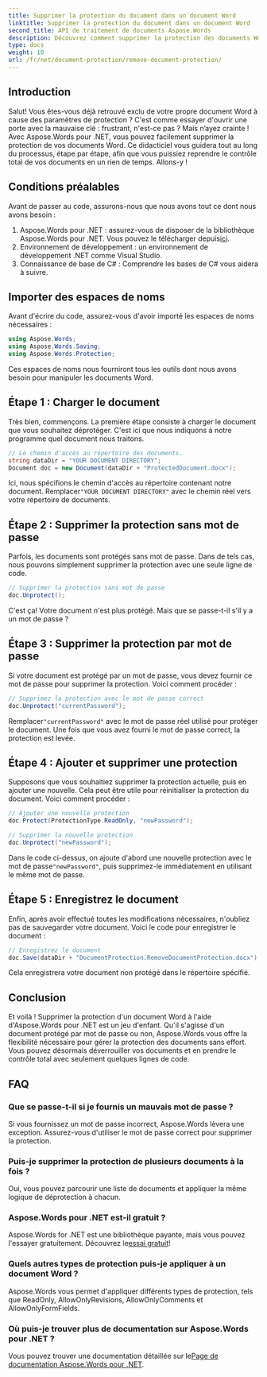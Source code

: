```yaml
---
title: Supprimer la protection du document dans un document Word
linktitle: Supprimer la protection du document dans un document Word
second_title: API de traitement de documents Aspose.Words
description: Découvrez comment supprimer la protection des documents Word à l'aide d'Aspose.Words pour .NET. Suivez notre guide étape par étape pour déprotéger facilement vos documents.
type: docs
weight: 10
url: /fr/net/document-protection/remove-document-protection/
---
```


## Introduction

Salut! Vous êtes-vous déjà retrouvé exclu de votre propre document Word à cause des paramètres de protection ? C'est comme essayer d'ouvrir une porte avec la mauvaise clé : frustrant, n'est-ce pas ? Mais n’ayez crainte ! Avec Aspose.Words pour .NET, vous pouvez facilement supprimer la protection de vos documents Word. Ce didacticiel vous guidera tout au long du processus, étape par étape, afin que vous puissiez reprendre le contrôle total de vos documents en un rien de temps. Allons-y !

## Conditions préalables

Avant de passer au code, assurons-nous que nous avons tout ce dont nous avons besoin :

1.  Aspose.Words pour .NET : assurez-vous de disposer de la bibliothèque Aspose.Words pour .NET. Vous pouvez le télécharger depuis[ici](https://releases.aspose.com/words/net/).
2. Environnement de développement : un environnement de développement .NET comme Visual Studio.
3. Connaissance de base de C# : Comprendre les bases de C# vous aidera à suivre.

## Importer des espaces de noms

Avant d'écrire du code, assurez-vous d'avoir importé les espaces de noms nécessaires :

```csharp
using Aspose.Words;
using Aspose.Words.Saving;
using Aspose.Words.Protection;
```

Ces espaces de noms nous fourniront tous les outils dont nous avons besoin pour manipuler les documents Word.

## Étape 1 : Charger le document

Très bien, commençons. La première étape consiste à charger le document que vous souhaitez déprotéger. C'est ici que nous indiquons à notre programme quel document nous traitons.

```csharp
// Le chemin d'accès au répertoire des documents.
string dataDir = "YOUR DOCUMENT DIRECTORY";
Document doc = new Document(dataDir + "ProtectedDocument.docx");
```

 Ici, nous spécifions le chemin d'accès au répertoire contenant notre document. Remplacer`"YOUR DOCUMENT DIRECTORY"` avec le chemin réel vers votre répertoire de documents.

## Étape 2 : Supprimer la protection sans mot de passe

Parfois, les documents sont protégés sans mot de passe. Dans de tels cas, nous pouvons simplement supprimer la protection avec une seule ligne de code.

```csharp
// Supprimer la protection sans mot de passe
doc.Unprotect();
```

C'est ça! Votre document n'est plus protégé. Mais que se passe-t-il s'il y a un mot de passe ?

## Étape 3 : Supprimer la protection par mot de passe

Si votre document est protégé par un mot de passe, vous devez fournir ce mot de passe pour supprimer la protection. Voici comment procéder :

```csharp
// Supprimez la protection avec le mot de passe correct
doc.Unprotect("currentPassword");
```

 Remplacer`"currentPassword"` avec le mot de passe réel utilisé pour protéger le document. Une fois que vous avez fourni le mot de passe correct, la protection est levée.

## Étape 4 : Ajouter et supprimer une protection

Supposons que vous souhaitiez supprimer la protection actuelle, puis en ajouter une nouvelle. Cela peut être utile pour réinitialiser la protection du document. Voici comment procéder :

```csharp
// Ajouter une nouvelle protection
doc.Protect(ProtectionType.ReadOnly, "newPassword");

// Supprimer la nouvelle protection
doc.Unprotect("newPassword");
```

 Dans le code ci-dessus, on ajoute d'abord une nouvelle protection avec le mot de passe`"newPassword"`, puis supprimez-le immédiatement en utilisant le même mot de passe.

## Étape 5 : Enregistrez le document

Enfin, après avoir effectué toutes les modifications nécessaires, n'oubliez pas de sauvegarder votre document. Voici le code pour enregistrer le document :

```csharp
// Enregistrez le document
doc.Save(dataDir + "DocumentProtection.RemoveDocumentProtection.docx");
```

Cela enregistrera votre document non protégé dans le répertoire spécifié.

## Conclusion

Et voilà ! Supprimer la protection d'un document Word à l'aide d'Aspose.Words pour .NET est un jeu d'enfant. Qu'il s'agisse d'un document protégé par mot de passe ou non, Aspose.Words vous offre la flexibilité nécessaire pour gérer la protection des documents sans effort. Vous pouvez désormais déverrouiller vos documents et en prendre le contrôle total avec seulement quelques lignes de code.

## FAQ

### Que se passe-t-il si je fournis un mauvais mot de passe ?

Si vous fournissez un mot de passe incorrect, Aspose.Words lèvera une exception. Assurez-vous d'utiliser le mot de passe correct pour supprimer la protection.

### Puis-je supprimer la protection de plusieurs documents à la fois ?

Oui, vous pouvez parcourir une liste de documents et appliquer la même logique de déprotection à chacun.

### Aspose.Words pour .NET est-il gratuit ?

 Aspose.Words for .NET est une bibliothèque payante, mais vous pouvez l'essayer gratuitement. Découvrez le[essai gratuit](https://releases.aspose.com/)!

### Quels autres types de protection puis-je appliquer à un document Word ?

Aspose.Words vous permet d'appliquer différents types de protection, tels que ReadOnly, AllowOnlyRevisions, AllowOnlyComments et AllowOnlyFormFields.

### Où puis-je trouver plus de documentation sur Aspose.Words pour .NET ?

 Vous pouvez trouver une documentation détaillée sur le[Page de documentation Aspose.Words pour .NET](https://reference.aspose.com/words/net/).
